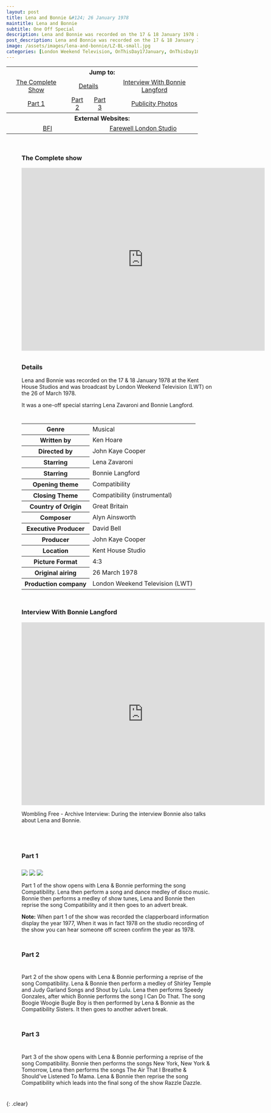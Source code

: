 ```yaml
---
layout: post
title: Lena and Bonnie &#124; 26 January 1978
maintitle: Lena and Bonnie
subtitle: One Off Special
description: Lena and Bonnie was recorded on the 17 & 18 January 1978 at the Kent House Studios and was broadcast by London Weekend Television (LWT) on the 26 of March 1978.
post_description: Lena and Bonnie was recorded on the 17 & 18 January 1978 at the Kent House Studios and was broadcast by London Weekend Television (LWT) on the 26 of March 1978.
image: /assets/images/lena-and-bonnie/LZ-BL-small.jpg
categories: [London Weekend Television, OnThisDay17January, OnThisDay18January, OnThisDay26January]
---
```


<table>
<tr align="center">
<th colspan="4">Jump to:</th>
</tr>

<tr align="center">
<td><a href="#the-complete-show">The Complete Show</a></td>
<td colspan="2"><a href="#details">Details</a></td>
<td><a href="#interview-with-bonnie-langford">Interview With Bonnie Langford</a></td>
</tr>

<tr align="center">
<td><a href="#part-1">Part 1</a></td>
<td><a href="#part-2">Part 2</a></td>
<td><a href="#part-3">Part 3</a></td>
<td><a href="/publicity/1978/03/26/publicity-for-lena-and-bonnie.html">Publicity Photos</a></td>
</tr>

<tr align="center">
<th colspan="4">External Websites:</th>
</tr>

<tr align="center">
<td colspan="2"><a href="https://www2.bfi.org.uk/films-tv-people/4ce2b6a09b8de">BFI</a></td>
<td colspan="2"><a href="https://stevefullerphoto.com/article/farewell-london-studios">Farewell London Studio</a></td>
</tr>
</table>

<figure class="fig1">
<figcaption id="the-complete-show">
<h3>The Complete show</h3>
<div class="responsive-video"><iframe width="640px" height="480px" src="https://www.youtube.com/embed/Xb_1Gj5cV8c?rel=0&showinfo=1" frameborder="0" allowfullscreen=""></iframe></div>
</figcaption>

<figcaption id="details">
<h3>Details</h3>
<p>Lena and Bonnie was recorded on the 17 & 18 January 1978 at the Kent House Studios and was broadcast by London Weekend Television (LWT) on the 26 of March 1978.</p>
<p>It was a one-off special starring Lena Zavaroni and Bonnie Langford.</p>
</figcaption>

<figcaption>
<table>
<tr><th>Genre</th><td>Musical</td></tr>
<tr><th>Written by</th><td>Ken Hoare</td></tr>
<tr><th>Directed by</th><td>John Kaye Cooper</td></tr>
<tr><th>Starring</th><td>Lena Zavaroni</td></tr>
<tr><th>Starring</th><td>Bonnie Langford</td></tr>
<tr><th>Opening theme</th><td>Compatibility</td></tr>
<tr><th>Closing Theme</th><td>Compatibility (instrumental)</td></tr>
<tr><th>Country of Origin</th><td>Great Britain</td></tr>
<tr><th>Composer</th><td>Alyn Ainsworth</td></tr>
<tr><th>Executive Producer</th><td>David Bell</td></tr>
<tr><th>Producer</th><td>John Kaye Cooper</td></tr>
<tr><th>Location</th><td>Kent House Studio</td></tr>
<tr><th>Picture Format</th><td>4:3</td></tr>
<tr><th>Original airing</th><td>26 March 1978</td></tr>
<tr><th>Production company</th><td>London Weekend Television (LWT)</td></tr>
</table>
</figcaption>

<figcaption id="interview-with-bonnie-langford">
<h3>Interview With Bonnie Langford</h3>
<div class="responsive-video"><iframe width="640px" height="480px" src="https://www.youtube.com/embed/q5Dw571MQxg?rel=0&showinfo=1" frameborder="0" allowfullscreen=""></iframe></div>
<p>Wombling Free - Archive Interview: During the interview Bonnie also talks about Lena and Bonnie.</p>
</figcaption>
</figure>

<figure class="fig2">
<figcaption  id="part-1">
<h3>Part 1</h3>
</figcaption>
<img src="/assets/images/lena-and-bonnie/clapperboard-01.png" class="full-width">
<figcaption>
<p>Part 1 of the show opens with Lena & Bonnie performing the song Compatibility. Lena then perform a song and dance medley of disco music. Bonnie then performs a medley of show tunes, Lena and Bonnie then reprise the song Compatibility and it then goes to an advert break.</p>
<p><strong>Note:</strong> When part 1 of the show was recorded the clapperboard information display the year 1977, When it was in fact 1978 on the studio recording of the show you can hear someone off screen confirm the year as 1978.</p>
</figcaption>

<figcaption  id="part-2">
<h3>Part 2</h3>
</figcaption>
<img src="/assets/images/lena-and-bonnie/clapperboard-02.png" class="full-width">
<figcaption>
<p>Part 2 of the show opens with Lena & Bonnie performing a reprise of the song Compatibility. Lena & Bonnie then perform a medley of Shirley Temple and Judy Garland Songs and Shout by Lulu. Lena then performs Speedy Gonzales, after which Bonnie performs the song I Can Do That. The song Boogie Woogie Bugle Boy is then performed by Lena & Bonnie as the Compatibility Sisters. It then goes to another advert break.</p>
</figcaption>

<figcaption id="part-3">
<h3>Part 3</h3>
</figcaption>
<img src="/assets/images/lena-and-bonnie/clapperboard-03.png" class="full-width">
<figcaption>
<p>Part 3 of the show opens with Lena & Bonnie performing a reprise of the song Compatibility. Bonnie then performs the songs New York, New York & Tomorrow, Lena then performs the songs The Air That I Breathe & Should've Listened To Mama. Lena & Bonnie then reprise the song Compatibility which leads into the final song of the show Razzle Dazzle.</p>
</figcaption>
</figure>

<br />{: .clear}

<style>
.fig1 {float:left; width:49%;}

.fig2 {float:right; width:49%;}

.fig3 {float:right; width:100%;}

figcaption {float:left; width:100%;}

@media screen and (orientation:portrait) {
.fig1, .fig2 {float:left; width:100%;}
figcaption {float:left; width:100%; margin-bottom: 10px;}
}
</style>

